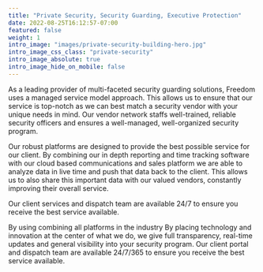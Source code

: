 ```yaml
---
title: "Private Security, Security Guarding, Executive Protection"
date: 2022-08-25T16:12:57-07:00
featured: false
weight: 1
intro_image: "images/private-security-building-hero.jpg"
intro_image_css_class: "private-security"
intro_image_absolute: true
intro_image_hide_on_mobile: false
---
```


As a leading provider of multi-faceted  security guarding solutions, Freedom uses a managed service model approach. This allows us to ensure that our service is top-notch as we can best match a security vendor with your unique needs in mind. Our vendor network staffs well-trained, reliable security officers and ensures a well-managed, well-organized security program.

Our robust platforms are designed to provide the best possible service for our client. By combining our in depth reporting and time tracking  software with our cloud based communications and sales platform we are able to analyze data in live time and push that data back to the client.  This allows us to also share this important data with our valued vendors, constantly improving their overall service.

Our client services and dispatch team are available 24/7 to ensure you receive the best service available.

By using combining all platforms in the industry By placing technology and innovation at the center of what we do, we give full transparency, real-time updates and general visibility into your security program. Our client portal and dispatch team are available 24/7/365 to ensure you receive the best service available.